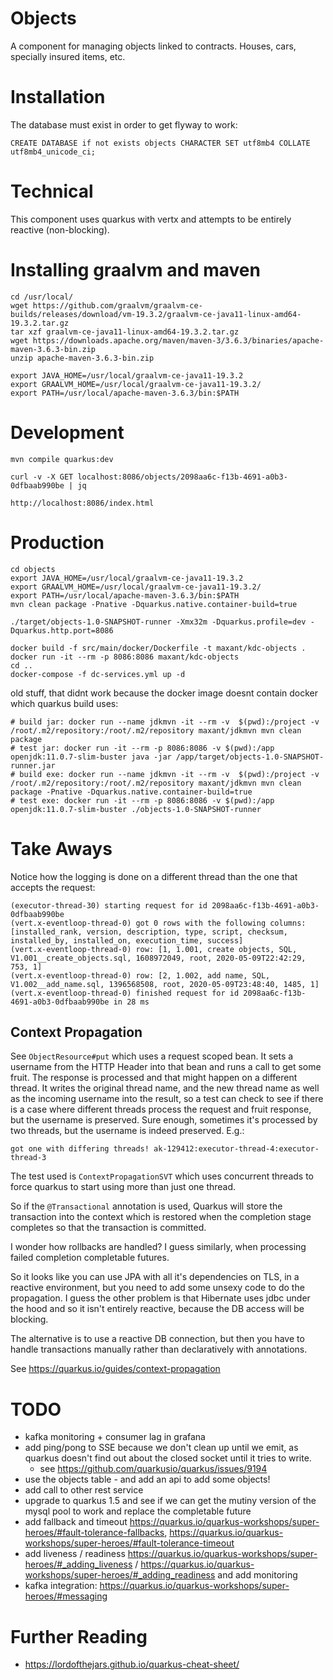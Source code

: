 # Objects

A component for managing objects linked to contracts.
Houses, cars, specially insured items, etc.

# Installation

The database must exist in order to get flyway to work:

    CREATE DATABASE if not exists objects CHARACTER SET utf8mb4 COLLATE utf8mb4_unicode_ci;

# Technical

This component uses quarkus with vertx and attempts to be entirely reactive (non-blocking).

# Installing graalvm and maven

    cd /usr/local/
    wget https://github.com/graalvm/graalvm-ce-builds/releases/download/vm-19.3.2/graalvm-ce-java11-linux-amd64-19.3.2.tar.gz
    tar xzf graalvm-ce-java11-linux-amd64-19.3.2.tar.gz
    wget https://downloads.apache.org/maven/maven-3/3.6.3/binaries/apache-maven-3.6.3-bin.zip
    unzip apache-maven-3.6.3-bin.zip

    export JAVA_HOME=/usr/local/graalvm-ce-java11-19.3.2
    export GRAALVM_HOME=/usr/local/graalvm-ce-java11-19.3.2/
    export PATH=/usr/local/apache-maven-3.6.3/bin:$PATH

# Development

    mvn compile quarkus:dev

    curl -v -X GET localhost:8086/objects/2098aa6c-f13b-4691-a0b3-0dfbaab990be | jq

    http://localhost:8086/index.html

# Production

    cd objects
    export JAVA_HOME=/usr/local/graalvm-ce-java11-19.3.2
    export GRAALVM_HOME=/usr/local/graalvm-ce-java11-19.3.2/
    export PATH=/usr/local/apache-maven-3.6.3/bin:$PATH
    mvn clean package -Pnative -Dquarkus.native.container-build=true

    ./target/objects-1.0-SNAPSHOT-runner -Xmx32m -Dquarkus.profile=dev -Dquarkus.http.port=8086

    docker build -f src/main/docker/Dockerfile -t maxant/kdc-objects .
    docker run -it --rm -p 8086:8086 maxant/kdc-objects
    cd ..
    docker-compose -f dc-services.yml up -d

old stuff, that didnt work because the docker image doesnt contain docker which quarkus build uses:

    # build jar: docker run --name jdkmvn -it --rm -v  $(pwd):/project -v /root/.m2/repository:/root/.m2/repository maxant/jdkmvn mvn clean package
    # test jar: docker run -it --rm -p 8086:8086 -v $(pwd):/app openjdk:11.0.7-slim-buster java -jar /app/target/objects-1.0-SNAPSHOT-runner.jar
    # build exe: docker run --name jdkmvn -it --rm -v  $(pwd):/project -v /root/.m2/repository:/root/.m2/repository maxant/jdkmvn mvn clean package -Pnative -Dquarkus.native.container-build=true
    # test exe: docker run -it --rm -p 8086:8086 -v $(pwd):/app openjdk:11.0.7-slim-buster ./objects-1.0-SNAPSHOT-runner


# Take Aways

Notice how the logging is done on a different thread than the one that accepts the request:

    (executor-thread-30) starting request for id 2098aa6c-f13b-4691-a0b3-0dfbaab990be
    (vert.x-eventloop-thread-0) got 0 rows with the following columns: [installed_rank, version, description, type, script, checksum, installed_by, installed_on, execution_time, success]
    (vert.x-eventloop-thread-0) row: [1, 1.001, create objects, SQL, V1.001__create_objects.sql, 1608972049, root, 2020-05-09T22:42:29, 753, 1]
    (vert.x-eventloop-thread-0) row: [2, 1.002, add name, SQL, V1.002__add_name.sql, 1396568508, root, 2020-05-09T23:48:40, 1485, 1]
    (vert.x-eventloop-thread-0) finished request for id 2098aa6c-f13b-4691-a0b3-0dfbaab990be in 28 ms

## Context Propagation

See `ObjectResource#put` which uses a request scoped bean. It sets a username from the HTTP Header into that bean 
and runs a call to get some fruit. The response is processed and that might happen on a different thread. It writes 
the original thread name, and the new thread name as well as the incoming username into the result, so a test can 
check to see if there is a case where different threads process the request and fruit response, but the username is 
preserved. Sure enough, sometimes it's processed by two threads, but the username is indeed preserved. E.g.:

    got one with differing threads! ak-129412:executor-thread-4:executor-thread-3

The test used is `ContextPropagationSVT` which uses concurrent threads to force quarkus to start using more than just
one thread.

So if the `@Transactional` annotation is used, Quarkus will store the transaction into the context which is restored
when the completion stage completes so that the transaction is committed.

I wonder how rollbacks are handled? I guess similarly, when processing failed completion completable futures.

So it looks like you can use JPA with all it's dependencies on TLS, in a reactive environment, but you need to 
add some unsexy code to do the propagation. I guess the other problem is that Hibernate uses jdbc under the hood 
and so it isn't entirely reactive, because the DB access will be blocking.

The alternative is to use a reactive DB connection, but then you have to handle transactions manually rather than 
declaratively with annotations.

See https://quarkus.io/guides/context-propagation

# TODO

- kafka monitoring + consumer lag in grafana
- add ping/pong to SSE because we don't clean up until we emit, as quarkus doesn't find out about the closed socket until it tries to write.
  - see https://github.com/quarkusio/quarkus/issues/9194
- use the objects table - and add an api to add some objects!
- add call to other rest service
- upgrade to quarkus 1.5 and see if we can get the mutiny version of the mysql pool to work and replace the completable future
- add fallback and timeout https://quarkus.io/quarkus-workshops/super-heroes/#fault-tolerance-fallbacks, https://quarkus.io/quarkus-workshops/super-heroes/#fault-tolerance-timeout
- add liveness / readiness https://quarkus.io/quarkus-workshops/super-heroes/#_adding_liveness / https://quarkus.io/quarkus-workshops/super-heroes/#_adding_readiness and add monitoring
- kafka integration: https://quarkus.io/quarkus-workshops/super-heroes/#messaging

# Further Reading

- https://lordofthejars.github.io/quarkus-cheat-sheet/